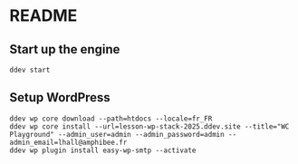 # README

## Start up the engine

```
ddev start
```

## Setup WordPress

```
ddev wp core download --path=htdocs --locale=fr_FR
ddev wp core install --url=lesson-wp-stack-2025.ddev.site --title="WC Playground" --admin_user=admin --admin_password=admin --admin_email=lhall@amphibee.fr
ddev wp plugin install easy-wp-smtp --activate
```
